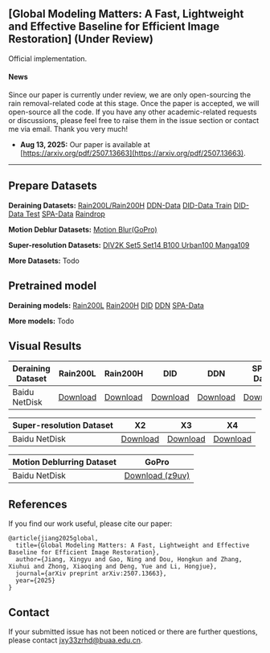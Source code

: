 ## [Global Modeling Matters: A Fast, Lightweight and Effective Baseline for Efficient Image Restoration] (Under Review)
 Official implementation.
 
#### News
Since our paper is currently under review, we are only open-sourcing the rain removal-related code at this stage. Once the paper is accepted, we will open-source all the code. If you have any other academic-related requests or discussions, please feel free to raise them in the issue section or contact me via email. Thank you very much!

- **Aug 13, 2025:** Our paper is available at [https://arxiv.org/pdf/2507.13663](https://arxiv.org/pdf/2507.13663).

<hr />

## Prepare Datasets

**Deraining Datasets:** <a href="https://pan.baidu.com/s/1OCaSuwQRgkpm3kU55Hef0Q?pwd=sakm">Rain200L/Rain200H</a> <a href="https://pan.baidu.com/s/1zknuXnv5MR6yhS0I8u2uZg?pwd=h8vv">DDN-Data</a> <a href="https://pan.baidu.com/s/1RsDzu_lS-l2_FxdUnBarOQ?pwd=vxgq">DID-Data Train</a> <a href="https://pan.baidu.com/s/1sJUb6iwxAWOcoBBLn0iuUA?pwd=6bpj">DID-Data Test</a> <a href="https://pan.baidu.com/s/1ESuLn9a9G0QRD22MLxDPxw?pwd=bnqh">SPA-Data</a> <a href="https://pan.baidu.com/s/1zztcAht2aQje4hHcDnGynQ?pwd=2y7d">Raindrop</a>

**Motion Deblur Datasets:** <a href="https://pan.baidu.com/s/1ANXeNVc-sySlqgpOSaq9vQ?pwd=c5jc">Motion Blur(GoPro)</a>

**Super-resolution Datasets:** <a href="https://pan.baidu.com/s/10OaDk8DttGzHO6Bh9nnPFw?pwd=68gw">DIV2K Set5 Set14 B100 Urban100 Manga109</a>

**More Datasets:** Todo

## Pretrained model
**Deraining models:** <a href="https://pan.baidu.com/s/1XFoItAezRZEHF2-c_jn-jA?pwd=ex3b">Rain200L</a> <a href="https://pan.baidu.com/s/1cat77YBYgW48TkLIH86UMQ?pwd=vx5j">Rain200H</a> <a href="https://pan.baidu.com/s/1dYpfoSUOMzJBI6J4pY4_4w?pwd=tsrs">DID</a> <a href="https://pan.baidu.com/s/1BxucIQVSAxzBVSqPxAplLQ?pwd=evwt">DDN</a> <a href="https://pan.baidu.com/s/1lrsQ4lazPh4lC3fjxEV_eQ?pwd=kr7s">SPA-Data</a>

**More models:** Todo

## Visual Results
<table>
<thead>
  <tr>
    <th>Deraining Dataset</th>
    <th>Rain200L</th>
    <th>Rain200H</th>
    <th>DID</th>
    <th>DDN</th>
    <th>SPA-Data</th>
    <th>Raindrop</th>
    <th>4K-Rain13k</th>
  </tr>
</thead>
<tbody>
  <tr>
    <td>Baidu NetDisk</td>
    <td> <a href="https://pan.baidu.com/s/1tdvEezksw3lpUsHgzWXmfA?pwd=jkm8">Download</a>  </td>
    <td> <a href="https://pan.baidu.com/s/1YtCwcFPfyC0tOJULvwW3_A?pwd=u8se">Download</a>  </td>
    <td> <a href="https://pan.baidu.com/s/14QYesghoCOLN29nJPA92eA?pwd=84mm">Download</a>  </td>
    <td> <a href="https://pan.baidu.com/s/1dbOT2-0WKl-DqmAB4TcSOw?pwd=j2y3">Download</a>  </td>
    <td> <a href="https://pan.baidu.com/s/1nPrVMIQw_htFm4eGXpwiww?pwd=wdpu">Download</a>  </td>
    <td> <a href="https://pan.baidu.com/s/1EQH7Xvpb3Wd2LbKiovwefQ?pwd=dvg2">Download</a>  </td>
    <td> <a href="https://pan.baidu.com/s/1UNfsIIVGjPtqTfHM8VkTrg?pwd=cmyv">Download</a>  </td>
  </tr>
</tbody>
</table>

<table>
<thead>
  <tr>
    <th>Super-resolution Dataset</th>
    <th>X2</th>
    <th>X3</th>
    <th>X4</th>
  </tr>
</thead>
<tbody>
  <tr>
    <td>Baidu NetDisk</td>
    <td> <a href="https://pan.baidu.com/s/1ox-r4pIuxly4THx46oUt0Q?pwd=v39n">Download</a>  </td>
    <td> <a href="https://pan.baidu.com/s/109Ik730MS-u705NRauhwyA?pwd=2b2h">Download</a>  </td>
    <td> <a href="https://pan.baidu.com/s/1xmxFYV-kj2TuHWU7K_tvzg?pwd=rtj3">Download</a>  </td>
  </tr>
</tbody>
</table>

<table>
<thead>
  <tr>
    <th>Motion Deblurring Dataset</th>
    <th>GoPro</th>
  </tr>
</thead>
<tbody>
  <tr>
    <td>Baidu NetDisk</td>
    <td> <a href="https://pan.baidu.com/s/1CzTKvR8PTLZD4SZY_DJ7Hg?pwd=cayf">Download (z9uv)</a>  </td>
  </tr>
</tbody>
</table>


## References
If you find our work useful, please cite our paper:

    @article{jiang2025global,
      title={Global Modeling Matters: A Fast, Lightweight and Effective Baseline for Efficient Image Restoration},
      author={Jiang, Xingyu and Gao, Ning and Dou, Hongkun and Zhang, Xiuhui and Zhong, Xiaoqing and Deng, Yue and Li, Hongjue},
      journal={arXiv preprint arXiv:2507.13663},
      year={2025}
    }

## Contact

If your submitted issue has not been noticed or there are further questions, please contact jxy33zrhd@buaa.edu.cn.
